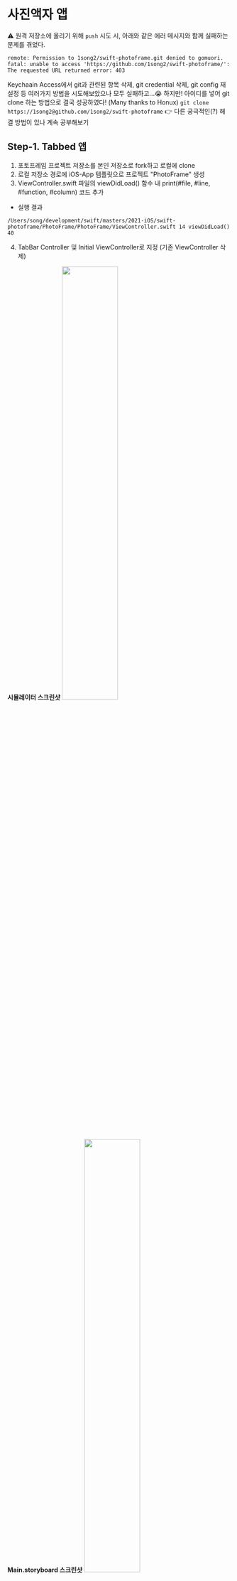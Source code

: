 # 사진액자 앱

⚠️ 원격 저장소에 올리기 위해 `push` 시도 시, 아래와 같은 에러 메시지와 함께 실패하는 문제를 겪었다.
```
remote: Permission to 1song2/swift-photoframe.git denied to gomuori.
fatal: unable to access 'https://github.com/1song2/swift-photoframe/': The requested URL returned error: 403
```
Keychaain Access에서 git과 관련된 항목 삭제, git credential 삭제, git config 재설정 등 여러가지 방법을 시도해보았으나 모두 실패하고...😭
하지만! 아이디를 넣어 git clone 하는 방법으로 결국 성공하였다! (Many thanks to Honux)
`git clone https://1song2@github.com/1song2/swift-photoframe`
👉 다른 궁극적인(?) 해결 방법이 있나 계속 공부해보기

## Step-1. Tabbed 앱
1. 포토프레임 프로젝트 저장소를 본인 저장소로 fork하고 로컬에 clone
2. 로컬 저장소 경로에 iOS-App 템플릿으로 프로젝트 "PhotoFrame" 생성
3. ViewController.swift 파일의 viewDidLoad() 함수 내 print(#file, #line, #function, #column) 코드 추가
* 실행 결과
```
/Users/song/development/swift/masters/2021-iOS/swift-photoframe/PhotoFrame/PhotoFrame/ViewController.swift 14 viewDidLoad() 40
```
4. TabBar Controller 및 Initial ViewController로 지정 (기존 ViewController 삭제)

**시뮬레이터 스크린샷**
<img src="https://user-images.githubusercontent.com/56751259/107218811-7b655380-6a53-11eb-88e1-82a95468fb7a.png" width=50%>

**Main.storyboard 스크린샷**
<img src="https://user-images.githubusercontent.com/56751259/107218910-a354b700-6a53-11eb-9643-2ea03b9d3bcc.png" width=50%>

완성 일자 및 시간: 2021-02-08 21:26PM

